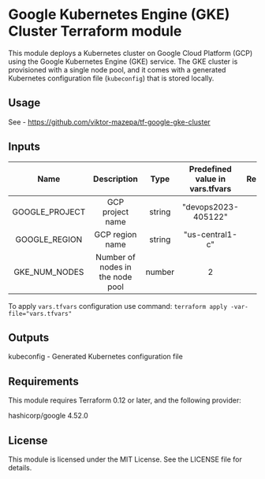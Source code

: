 # Google Kubernetes Engine (GKE) Cluster Terraform module

This module deploys a Kubernetes cluster on Google Cloud Platform (GCP) using the Google Kubernetes Engine (GKE) service. The GKE cluster is provisioned with a single node pool, and it comes with a generated Kubernetes configuration file (`kubeconfig`) that is stored locally.

## Usage

See - https://github.com/viktor-mazepa/tf-google-gke-cluster

## Inputs

|       Name       |            Description           |  Type  |     Predefined value in vars.tfvars     | Required |
|:----------------:|:--------------------------------:|:------:|:---------------:|:--------:|
| GOOGLE_PROJECT   | GCP project name                 | string | "devops2023-405122"             |    no    |
| GOOGLE_REGION    | GCP region name                  | string | "us-central1-c" |    no    |
| GKE_NUM_NODES    | Number of nodes in the node pool | number | 2               |    no    |

To apply ```vars.tfvars``` configuration use command: ```terraform apply -var-file="vars.tfvars"```
## Outputs
kubeconfig - Generated Kubernetes configuration file

## Requirements
This module requires Terraform 0.12 or later, and the following provider:

hashicorp/google 4.52.0

## License
This module is licensed under the MIT License. See the LICENSE file for details.
